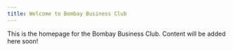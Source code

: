 ```yaml
---
title: Welcome to Bombay Business Club
---
```


This is the homepage for the Bombay Business Club. Content will be added here soon!
